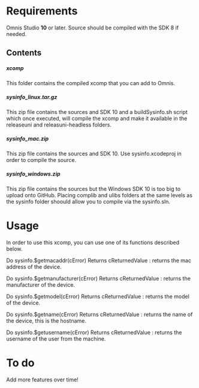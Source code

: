 # Requirements

Omnis Studio **10** or later. Source should be compiled with the SDK 8 if needed.

## Contents

##### xcomp

This folder contains the compiled xcomp that you can add to Omnis.

##### sysinfo_linux.tar.gz

This zip file contains the sources and SDK 10 and a buildSysinfo.sh script which once executed, will compile the xcomp and make it available in the releaseuni and releasuni-headless folders.

##### sysinfo_mac.zip

This zip file contains the sources and SDK 10. Use sysinfo.xcodeproj in order to compile the source.

##### sysinfo_windows.zip

This zip file contains the sources but the Windows SDK 10 is too big to upload onto GitHub. Placing complib and ulibs folders at the same levels as the sysinfo folder shoould allow you to compile via the sysinfo.sln.

# Usage

In order to use this xcomp, you can use one of its functions described below.

Do sysinfo.$getmacaddr(cError) Returns cReturnedValue : returns the mac address of the device.

Do sysinfo.$getmanufacturer(cError) Returns cReturnedValue : returns the manufacturer of the device.

Do sysinfo.$getmodel(cError) Returns cReturnedValue : returns the model of the device.

Do sysinfo.$getname(cError) Returns cReturnedValue : returns the name of the device, this is the hostname.

Do sysinfo.$getusername(cError) Returns cReturnedValue : returns the username of the user from the machine.

# To do

Add more features over time!
